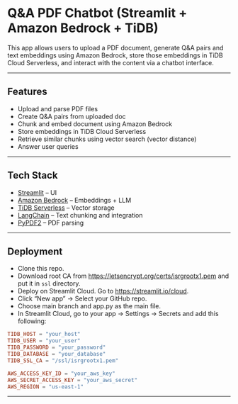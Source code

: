 # Q&A PDF Chatbot (Streamlit + Amazon Bedrock + TiDB)

This app allows users to upload a PDF document, generate Q&A pairs and text embeddings using Amazon Bedrock, store those embeddings in TiDB Cloud Serverless, and interact with the content via a chatbot interface.

---

## Features

- Upload and parse PDF files
- Create Q&A pairs from uploaded doc
- Chunk and embed document using Amazon Bedrock
- Store embeddings in TiDB Cloud Serverless
- Retrieve similar chunks using vector search (vector distance)
- Answer user queries 

---

## Tech Stack

- [Streamlit](https://streamlit.io/) – UI
- [Amazon Bedrock](https://aws.amazon.com/bedrock/) – Embeddings + LLM
- [TiDB Serverless](https://tidb.cloud/) – Vector storage
- [LangChain](https://www.langchain.com/) – Text chunking and integration
- [PyPDF2](https://pypi.org/project/PyPDF2/) – PDF parsing

---

## Deployment

- Clone this repo.
- Download root CA from https://letsencrypt.org/certs/isrgrootx1.pem and put it in `ssl` directory.
- Deploy on Streamlit Cloud. Go to https://streamlit.io/cloud.
- Click “New app” → Select your GitHub repo.
- Choose main branch and app.py as the main file.
- In Streamlit Cloud, go to your app → Settings → Secrets and add this following:

```toml
TIDB_HOST = "your_host"
TIDB_USER = "your_user"
TIDB_PASSWORD = "your_password"
TIDB_DATABASE = "your_database"
TIDB_SSL_CA = "/ssl/isrgrootx1.pem"

AWS_ACCESS_KEY_ID = "your_aws_key"
AWS_SECRET_ACCESS_KEY = "your_aws_secret"
AWS_REGION = "us-east-1"
```
---
